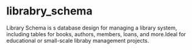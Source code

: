# librabry_schema
Library Schema is s database design for managing a library system, including tables for books, authors, members, loans, and more.Ideal for educational or small-scale libraby management projects.
